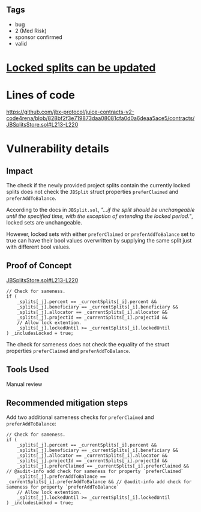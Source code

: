 ## Tags

- bug
- 2 (Med Risk)
- sponsor confirmed
- valid

# [Locked splits can be updated](https://github.com/code-423n4/2022-07-juicebox-findings/issues/278) 

# Lines of code

https://github.com/jbx-protocol/juice-contracts-v2-code4rena/blob/828bf2f3e719873daa08081cfa0d0a6deaa5ace5/contracts/JBSplitsStore.sol#L213-L220


# Vulnerability details

## Impact

The check if the newly provided project splits contain the currently locked splits does not check the `JBSplit` struct properties `preferClaimed` and `preferAddToBalance`.

According to the docs in `JBSplit.sol`, _"...if the split should be unchangeable until the specified time, with the exception of extending the locked period."_, locked sets are unchangeable.

However, locked sets with either `preferClaimed` or `preferAddToBalance` set to true can have their bool values overwritten by supplying the same split just with different bool values.

## Proof of Concept

[JBSplitsStore.sol#L213-L220](https://github.com/jbx-protocol/juice-contracts-v2-code4rena/blob/828bf2f3e719873daa08081cfa0d0a6deaa5ace5/contracts/JBSplitsStore.sol#L213-L220)

```solidity
// Check for sameness.
if (
    _splits[_j].percent == _currentSplits[_i].percent &&
    _splits[_j].beneficiary == _currentSplits[_i].beneficiary &&
    _splits[_j].allocator == _currentSplits[_i].allocator &&
    _splits[_j].projectId == _currentSplits[_i].projectId &&
    // Allow lock extention.
    _splits[_j].lockedUntil >= _currentSplits[_i].lockedUntil
) _includesLocked = true;
```

The check for sameness does not check the equality of the struct properties `preferClaimed` and `preferAddToBalance`.

## Tools Used

Manual review

## Recommended mitigation steps

Add two additional sameness checks for `preferClaimed` and `preferAddToBalance`:

```solidity
// Check for sameness.
if (
    _splits[_j].percent == _currentSplits[_i].percent &&
    _splits[_j].beneficiary == _currentSplits[_i].beneficiary &&
    _splits[_j].allocator == _currentSplits[_i].allocator &&
    _splits[_j].projectId == _currentSplits[_i].projectId &&
    _splits[_j].preferClaimed == _currentSplits[_i].preferClaimed && // @audit-info add check for sameness for property `preferClaimed`
    _splits[_j].preferAddToBalance == _currentSplits[_i].preferAddToBalance && // @audit-info add check for sameness for property `preferAddToBalance`
    // Allow lock extention.
    _splits[_j].lockedUntil >= _currentSplits[_i].lockedUntil
) _includesLocked = true;
```


